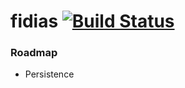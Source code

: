 # fidias [![Build Status](https://travis-ci.org/hexablock/fidias.svg?branch=master)](https://travis-ci.org/hexablock/fidias)


### Roadmap

- Persistence
